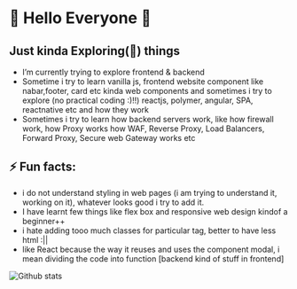 # 👋 Hello Everyone 👋

## Just kinda Exploring(🔭) things

  - I’m currently trying to explore frontend & backend
  - Sometime i try to learn vanilla js, frontend website component like nabar,footer, card etc kinda web components and sometimes i try to explore (no practical coding :)!!) reactjs, polymer, angular, SPA, reactnative etc and how they work
  - Sometimes i try to learn how backend servers work, like how firewall work, how Proxy works how WAF, Reverse Proxy, Load Balancers, Forward Proxy, Secure web Gateway works etc

## ⚡ Fun facts: 
  - i do not understand styling in web pages (i am trying to understand it, working on it), whatever looks good i try to add it.
  - I have learnt few things like flex box and responsive web design kindof a beginner++
  - i hate adding tooo much classes for particular tag, better to have less html :||
  - like React because the way it reuses and uses the component modal, i mean dividing the code into function [backend kind of stuff in frontend]

![Github stats](https://github-readme-stats.vercel.app/api?username=Asharry97)
